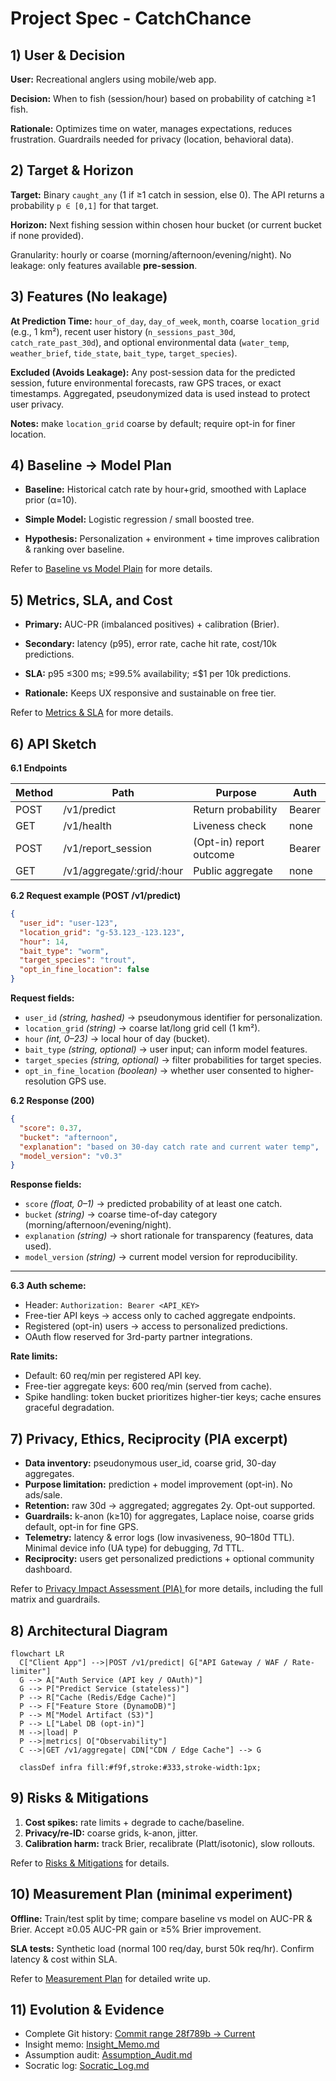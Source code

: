 # Project Spec - CatchChance

## 1) User & Decision
**User:**  Recreational anglers using mobile/web app.

**Decision:** When to fish (session/hour) based on probability of catching ≥1 fish.

**Rationale:** Optimizes time on water, manages expectations, reduces frustration. Guardrails needed for privacy (location, behavioral data).

## 2) Target & Horizon
**Target:** Binary `caught_any` (1 if ≥1 catch in session, else 0). The API returns a probability `p ∈ [0,1]` for that target.

**Horizon:** Next fishing session within chosen hour bucket (or current bucket if none provided).

Granularity: hourly or coarse (morning/afternoon/evening/night). No leakage: only features available **pre-session**.

## 3) Features (No leakage)
**At Prediction Time:** `hour_of_day`, `day_of_week`, `month`, coarse `location_grid` (e.g., 1 km²), recent user history (`n_sessions_past_30d`, `catch_rate_past_30d`), and optional environmental data (`water_temp`, `weather_brief`, `tide_state`, `bait_type`, `target_species`).

**Excluded (Avoids Leakage):** Any post-session data for the predicted session, future environmental forecasts, raw GPS traces, or exact timestamps. Aggregated, pseudonymized data is used instead to protect user privacy.

**Notes:** make `location_grid` coarse by default; require opt-in for finer location.

## 4) Baseline → Model Plan
* **Baseline:** Historical catch rate by hour+grid, smoothed with Laplace prior (α=10).

* **Simple Model:**  Logistic regression / small boosted tree.

* **Hypothesis:**  Personalization + environment + time improves calibration & ranking over baseline.

Refer to [Baseline vs Model Plain](https://github.com/Awakuruf/CPSC346C-Solo-Project/blob/main/Minimal_Evaluation_Plan.md#baseline-vs-model-plan) for more details.

## 5) Metrics, SLA, and Cost
* **Primary:** AUC-PR (imbalanced positives) + calibration (Brier).

* **Secondary:** latency (p95), error rate, cache hit rate, cost/10k predictions.

* **SLA:** p95 ≤300 ms; ≥99.5% availability; ≤$1 per 10k predictions.

* **Rationale:** Keeps UX responsive and sustainable on free tier.

Refer to [Metrics & SLA](https://github.com/Awakuruf/CPSC346C-Solo-Project/blob/main/Minimal_Evaluation_Plan.md#metrics--sla) for more details.

## 6) API Sketch

**6.1 Endpoints**

| Method | Path                        | Purpose                 | Auth   |
| ------ | --------------------------- | ----------------------- | ------ |
| POST   | /v1/predict                 | Return probability      | Bearer |
| GET    | /v1/health                  | Liveness check          | none   |
| POST   | /v1/report\_session         | (Opt-in) report outcome | Bearer |
| GET    | /v1/aggregate/\:grid/\:hour | Public aggregate        | none   |


**6.2 Request example (POST /v1/predict)**

```json
{
  "user_id": "user-123",
  "location_grid": "g-53.123_-123.123",
  "hour": 14,
  "bait_type": "worm",
  "target_species": "trout",
  "opt_in_fine_location": false
}
```
**Request fields:**

* `user_id` *(string, hashed)* → pseudonymous identifier for personalization.
* `location_grid` *(string)* → coarse lat/long grid cell (1 km²).
* `hour` *(int, 0–23)* → local hour of day (bucket).
* `bait_type` *(string, optional)* → user input; can inform model features.
* `target_species` *(string, optional)* → filter probabilities for target species.
* `opt_in_fine_location` *(boolean)* → whether user consented to higher-resolution GPS use.

**6.2 Response (200)**

```json
{
  "score": 0.37,
  "bucket": "afternoon",
  "explanation": "based on 30-day catch rate and current water temp",
  "model_version": "v0.3"
}

```
**Response fields:**

* `score` *(float, 0–1)* → predicted probability of at least one catch.
* `bucket` *(string)* → coarse time-of-day category (morning/afternoon/evening/night).
* `explanation` *(string)* → short rationale for transparency (features, data used).
* `model_version` *(string)* → current model version for reproducibility.

---
**6.3 Auth scheme:**

* Header: `Authorization: Bearer <API_KEY>`
* Free-tier API keys → access only to cached aggregate endpoints.
* Registered (opt-in) users → access to personalized predictions.
* OAuth flow reserved for 3rd-party partner integrations.

**Rate limits:**

* Default: 60 req/min per registered API key.
* Free-tier aggregate keys: 600 req/min (served from cache).
* Spike handling: token bucket prioritizes higher-tier keys; cache ensures graceful degradation.

## 7) Privacy, Ethics, Reciprocity (PIA excerpt)

* **Data inventory:** pseudonymous user_id, coarse grid, 30-day aggregates.
* **Purpose limitation:** prediction + model improvement (opt-in). No ads/sale.
* **Retention:** raw 30d → aggregated; aggregates 2y. Opt-out supported.
* **Guardrails:** k-anon (k≥10) for aggregates, Laplace noise, coarse grids default, opt-in for fine GPS.
* **Telemetry:** latency & error logs (low invasiveness, 90–180d TTL). Minimal device info (UA type) for debugging, 7d TTL.
* **Reciprocity:** users get personalized predictions + optional community dashboard.

Refer to [Privacy Impact Assessment (PIA) ](https://github.com/Awakuruf/CPSC346C-Solo-Project/blob/main/Privacy_Impact_Assessment.md) for more details, including the full matrix and guardrails.

## 8) Architectural Diagram
```mermaid
flowchart LR
  C["Client App"] -->|POST /v1/predict| G["API Gateway / WAF / Rate-limiter"]
  G --> A["Auth Service (API key / OAuth)"]
  G --> P["Predict Service (stateless)"]
  P --> R["Cache (Redis/Edge Cache)"]
  P --> F["Feature Store (DynamoDB)"]
  P --> M["Model Artifact (S3)"]
  P --> L["Label DB (opt-in)"]
  M -->|load| P
  P -->|metrics| O["Observability"]
  C -->|GET /v1/aggregate| CDN["CDN / Edge Cache"] --> G
  
  classDef infra fill:#f9f,stroke:#333,stroke-width:1px;
```

## 9) Risks & Mitigations
1. **Cost spikes:** rate limits + degrade to cache/baseline.
2. **Privacy/re-ID:** coarse grids, k-anon, jitter.
3. **Calibration harm:** track Brier, recalibrate (Platt/isotonic), slow rollouts.

Refer to [Risks & Mitigations](https://github.com/Awakuruf/CPSC346C-Solo-Project/blob/main/Privacy_Impact_Assessment.md#11-risks--mitigations) for details.

## 10) Measurement Plan (minimal experiment)

**Offline:** Train/test split by time; compare baseline vs model on AUC-PR & Brier. Accept ≥0.05 AUC-PR gain or ≥5% Brier improvement.

**SLA tests:** Synthetic load (normal 100 req/day, burst 50k req/hr). Confirm latency & cost within SLA.

Refer to [Measurement Plan](https://github.com/Awakuruf/CPSC346C-Solo-Project/blob/main/Minimal_Evaluation_Plan.md#measurement-plan) for detailed write up.


## 11) Evolution & Evidence
* Complete Git history: [Commit range 28f789b → Current](https://github.com/Awakuruf/CPSC346C-Solo-Project/commits/main/)
* Insight memo: [Insight\_Memo.md](https://github.com/Awakuruf/CPSC346C-Solo-Project/blob/main/Insight_Memo.md)
* Assumption audit: [Assumption\_Audit.md](https://github.com/Awakuruf/CPSC346C-Solo-Project/blob/main/Assumption_Audit.md)
* Socratic log: [Socratic\_Log.md](https://github.com/Awakuruf/CPSC346C-Solo-Project/blob/main/Socratic_Log.md)